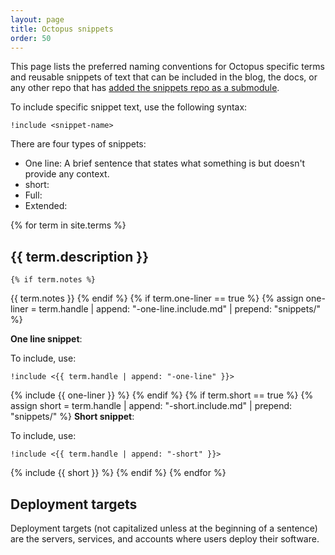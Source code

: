 ```yaml
---
layout: page
title: Octopus snippets
order: 50
---
```


This page lists the preferred naming conventions for Octopus specific terms and reusable snippets of text that can be included in the blog, the docs, or any other repo that has [added the snippets repo as a submodule](snippets-submodule.md).

To include specific snippet text, use the following syntax:

```
!include <snippet-name>
```

There are four types of snippets:

- One line: A brief sentence that states what something is but doesn't provide any context.
- short: 
- Full: 
- Extended:

{% for term in site.terms %}
## {{ term.description }}
	{% if term.notes %}
{{ term.notes }}
	{% endif %}
	{% if term.one-liner == true %}
		{% assign one-liner = term.handle | append: "-one-line.include.md" | prepend: "snippets/" %}

**One line snippet**:

To include, use: 

`!include <{{ term.handle | append: "-one-line" }}>`

{% include {{ one-liner }} %}
	{% endif %}
		{% if term.short == true %}
		{% assign short = term.handle | append: "-short.include.md" | prepend: "snippets/" %}
**Short snippet**:

To include, use: 

`!include <{{ term.handle | append: "-short" }}>`

{% include {{ short }} %}
	{% endif %}
{% endfor %}
    
## Deployment targets

 Deployment targets (not capitalized unless at the beginning of a sentence) are the servers, services, and accounts where users deploy their software.

